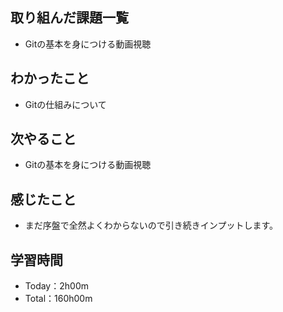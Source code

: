 ## 取り組んだ課題一覧
- Gitの基本を身につける動画視聴
## わかったこと
- Gitの仕組みについて
## 次やること
- Gitの基本を身につける動画視聴
## 感じたこと
- まだ序盤で全然よくわからないので引き続きインプットします。
## 学習時間
- Today：2h00m
- Total：160h00m
